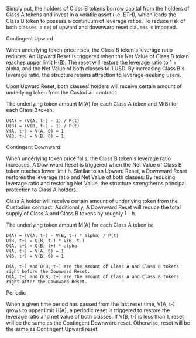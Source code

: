 Simply put, the holders of Class B tokens borrow capital from the holders of Class A tokens and invest in a volatile asset (i.e. ETH), which leads the Class B token to possess a continuum of leverage ratios. To reduce risk of both classes, a set of upward and downward reset clauses is imposed.

Contingent Upward

When underlying token price rises, the Class B token's leverage ratio reduces. An Upward Reset is triggered when the Net Value of Class B token reaches upper limit H(B). The reset will restore the leverage ratio to 1 + alpha, and the Net Value of both classes to 1 USD. By increasing Class B's leverage ratio, the structure retains attraction to leverage-seeking users.

Upon Upward Reset, both classes' holders will receive certain amount of underlying token from the Custodian contract.

The underlying token amount M(A) for each Class A token and M(B) for each Class B token:

    U(A) = (V(A, t-) - 1) / P(t)
    U(B) = (V(B, t-) - 1) / P(t)
    V(A, t+) = V(A, 0) = 1
    V(B, t+) = V(B, 0) = 1 

Contingent Downward

When underlying token price falls, the Class B token's leverage ratio increases. A Downward Reset is triggered when the Net Value of Class B token reaches lower limit h. Similar to an Upward Reset, a Downward Reset restores the leverage ratio and Net Value of both classes. By reducing leverage ratio and restoring Net Value, the structure strengtherns principal protection to Class A holders.

Class A holder will receive certain amount of underlying token from the Custodian contract. Additionally, A Downward Reset will reduce the total supply of Class A and Class B tokens by roughly 1 - h. 

The underlying token amount M(A) for each Class A token is:

    D(A) = (V(A, t-) - V(B, t-) * alpha) / P(t)
    Q(B, t+) = Q(B, t-) * V(B, t-)
    Q(A, t+) = Q(B, t+) * alpha
    V(A, t+) = V(A, 0) = 1
    V(B, t+) = V(B, 0) = 1 

    Q(A, t-) and Q(B, t-) are the amount of Class A and Class B tokens right before the Downward Reset.
    Q(A, t+) and Q(B, t+) are the amount of Class A and Class B tokens right after the Downward Reset.

Periodic

When a given time period has passed from the last reset time, V(A, t-) grows to upper limit H(A), a periodic reset is triggered to restore the leverage ratio and net value of both classes. If V(B, t-) is less than 1, reset will be the same as the Contingent Downward reset. Otherwise, reset will be the same as Contingent Upward reset.